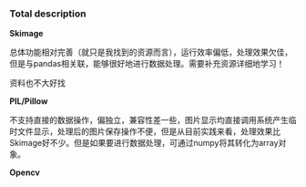 ### Total description

**Skimage**

总体功能相对完善（就只是我找到的资源而言），运行效率偏低，处理效果欠佳，但是与pandas相关联，能够很好地进行数据处理。需要补充资源详细地学习！

资料也不大好找

**PIL/Pillow**

不支持直接的数据操作，偏独立，兼容性差一些，图片显示均直接调用系统产生临时文件显示，处理后的图片保存操作不便，但是从目前实践来看，处理效果比Skimage好不少。但是如果要进行数据处理，可通过numpy将其转化为array对象。

**Opencv**


